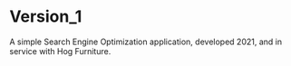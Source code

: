 # Version_1
A simple Search Engine Optimization application, developed 2021, and in service with Hog Furniture.
